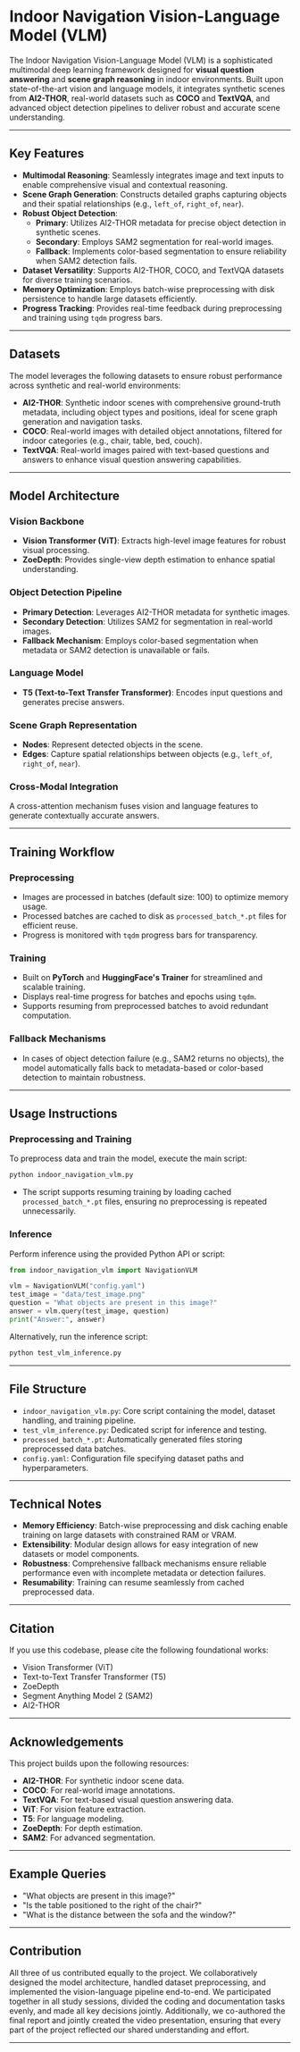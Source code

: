 # Indoor Navigation Vision-Language Model (VLM)

The Indoor Navigation Vision-Language Model (VLM) is a sophisticated multimodal deep learning framework designed for **visual question answering** and **scene graph reasoning** in indoor environments. Built upon state-of-the-art vision and language models, it integrates synthetic scenes from **AI2-THOR**, real-world datasets such as **COCO** and **TextVQA**, and advanced object detection pipelines to deliver robust and accurate scene understanding.

---

## Key Features
- **Multimodal Reasoning**: Seamlessly integrates image and text inputs to enable comprehensive visual and contextual reasoning.
- **Scene Graph Generation**: Constructs detailed graphs capturing objects and their spatial relationships (e.g., `left_of`, `right_of`, `near`).
- **Robust Object Detection**:
  - **Primary**: Utilizes AI2-THOR metadata for precise object detection in synthetic scenes.
  - **Secondary**: Employs SAM2 segmentation for real-world images.
  - **Fallback**: Implements color-based segmentation to ensure reliability when SAM2 detection fails.
- **Dataset Versatility**: Supports AI2-THOR, COCO, and TextVQA datasets for diverse training scenarios.
- **Memory Optimization**: Employs batch-wise preprocessing with disk persistence to handle large datasets efficiently.
- **Progress Tracking**: Provides real-time feedback during preprocessing and training using `tqdm` progress bars.

---

## Datasets
The model leverages the following datasets to ensure robust performance across synthetic and real-world environments:
- **AI2-THOR**: Synthetic indoor scenes with comprehensive ground-truth metadata, including object types and positions, ideal for scene graph generation and navigation tasks.
- **COCO**: Real-world images with detailed object annotations, filtered for indoor categories (e.g., chair, table, bed, couch).
- **TextVQA**: Real-world images paired with text-based questions and answers to enhance visual question answering capabilities.

---

## Model Architecture
### Vision Backbone
- **Vision Transformer (ViT)**: Extracts high-level image features for robust visual processing.
- **ZoeDepth**: Provides single-view depth estimation to enhance spatial understanding.

### Object Detection Pipeline
- **Primary Detection**: Leverages AI2-THOR metadata for synthetic images.
- **Secondary Detection**: Utilizes SAM2 for segmentation in real-world images.
- **Fallback Mechanism**: Employs color-based segmentation when metadata or SAM2 detection is unavailable or fails.

### Language Model
- **T5 (Text-to-Text Transfer Transformer)**: Encodes input questions and generates precise answers.

### Scene Graph Representation
- **Nodes**: Represent detected objects in the scene.
- **Edges**: Capture spatial relationships between objects (e.g., `left_of`, `right_of`, `near`).

### Cross-Modal Integration
A cross-attention mechanism fuses vision and language features to generate contextually accurate answers.

---

## Training Workflow
### Preprocessing
- Images are processed in batches (default size: 100) to optimize memory usage.
- Processed batches are cached to disk as `processed_batch_*.pt` files for efficient reuse.
- Progress is monitored with `tqdm` progress bars for transparency.

### Training
- Built on **PyTorch** and **HuggingFace's Trainer** for streamlined and scalable training.
- Displays real-time progress for batches and epochs using `tqdm`.
- Supports resuming from preprocessed batches to avoid redundant computation.

### Fallback Mechanisms
- In cases of object detection failure (e.g., SAM2 returns no objects), the model automatically falls back to metadata-based or color-based detection to maintain robustness.

---

## Usage Instructions
### Preprocessing and Training
To preprocess data and train the model, execute the main script:
```bash
python indoor_navigation_vlm.py
```
- The script supports resuming training by loading cached `processed_batch_*.pt` files, ensuring no preprocessing is repeated unnecessarily.

### Inference
Perform inference using the provided Python API or script:
```python
from indoor_navigation_vlm import NavigationVLM

vlm = NavigationVLM("config.yaml")
test_image = "data/test_image.png"
question = "What objects are present in this image?"
answer = vlm.query(test_image, question)
print("Answer:", answer)
```
Alternatively, run the inference script:
```bash
python test_vlm_inference.py
```

---

## File Structure
- `indoor_navigation_vlm.py`: Core script containing the model, dataset handling, and training pipeline.
- `test_vlm_inference.py`: Dedicated script for inference and testing.
- `processed_batch_*.pt`: Automatically generated files storing preprocessed data batches.
- `config.yaml`: Configuration file specifying dataset paths and hyperparameters.

---

## Technical Notes
- **Memory Efficiency**: Batch-wise preprocessing and disk caching enable training on large datasets with constrained RAM or VRAM.
- **Extensibility**: Modular design allows for easy integration of new datasets or model components.
- **Robustness**: Comprehensive fallback mechanisms ensure reliable performance even with incomplete metadata or detection failures.
- **Resumability**: Training can resume seamlessly from cached preprocessed data.

---

## Citation
If you use this codebase, please cite the following foundational works:
- Vision Transformer (ViT)
- Text-to-Text Transfer Transformer (T5)
- ZoeDepth
- Segment Anything Model 2 (SAM2)
- AI2-THOR

---

## Acknowledgements
This project builds upon the following resources:
- **AI2-THOR**: For synthetic indoor scene data.
- **COCO**: For real-world image annotations.
- **TextVQA**: For text-based visual question answering data.
- **ViT**: For vision feature extraction.
- **T5**: For language modeling.
- **ZoeDepth**: For depth estimation.
- **SAM2**: For advanced segmentation.

---

## Example Queries
- "What objects are present in this image?"
- "Is the table positioned to the right of the chair?"
- "What is the distance between the sofa and the window?"

---
## Contribution
All three of us contributed equally to the project. We collaboratively designed the model architecture, handled dataset preprocessing, and implemented the vision-language pipeline end-to-end. We participated together in all study sessions, divided the coding and documentation tasks evenly, and made all key decisions jointly. Additionally, we co-authored the final report and jointly created the video presentation, ensuring that every part of the project reflected our shared understanding and effort.

---
